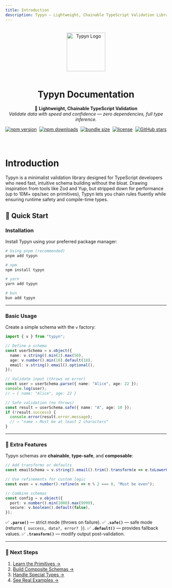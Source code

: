 ```yaml
---
title: Introduction
description: Typyn — Lightweight, Chainable TypeScript Validation Library
---
```


<div align="center" style="margin-top: 2rem; margin-bottom: 5rem;">

  <img src="/assets/logo.png" alt="Typyn Logo" width="120" style="margin-bottom: 1rem;" />

  <h1><b>Typyn Documentation</b></h1>

  <p>
    🚀 <b>Lightweight, Chainable TypeScript Validation</b><br/>
    <i>Validate data with speed and confidence — zero dependencies, full type inference.</i>
  </p>

  <p align="center" style="margin: 12px 0; display: flex; justify-content: center; gap: 8px; flex-wrap: wrap;">
    <a href="https://www.npmjs.com/package/typyn">
      <img src="https://img.shields.io/npm/v/typyn?color=2b8a3e&label=version" alt="npm version"/>
    </a>
    <a href="https://www.npmjs.com/package/typyn">
      <img src="https://img.shields.io/npm/dm/typyn?color=4C8BF5" alt="npm downloads"/>
    </a>
    <a href="https://bundlephobia.com/package/typyn">
      <img src="https://img.shields.io/bundlephobia/minzip/typyn?color=orange" alt="bundle size"/>
    </a>
    <a href="https://github.com/ManojKumar2920/typyn/blob/main/LICENSE">
      <img src="https://img.shields.io/npm/l/typyn?color=blue" alt="license"/>
    </a>
    <a href="https://github.com/ManojKumar2920/typyn">
      <img src="https://img.shields.io/github/stars/ManojKumar2920/typyn?style=social" alt="GitHub stars"/>
    </a>
  </p>


</div>


# Introduction


Typyn is a minimalist validation library designed for TypeScript developers who need fast, intuitive schema building without the bloat. Drawing inspiration from tools like Zod and Yup, but stripped down for performance (up to 10M+ ops/sec on primitives), Typyn lets you chain rules fluently while ensuring runtime safety and compile-time types.

## 🚀 Quick Start

### Installation

Install Typyn using your preferred package manager:

```bash
# Using pnpm (recommended)
pnpm add typyn

# npm
npm install typyn

# yarn
yarn add typyn

# bun
bun add typyn
```

---

### Basic Usage

Create a simple schema with the `v` factory:

```ts
import { v } from "typyn";

// Define a schema
const userSchema = v.object({
  name: v.string().min(2).max(50),
  age: v.number().min(18).default(18),
  email: v.string().email().optional(),
});

// Validate input (throws on error)
const user = userSchema.parse({ name: "Alice", age: 22 });
console.log(user);
// → { name: "Alice", age: 22 }

// Safe validation (no throws)
const result = userSchema.safe({ name: "A", age: 10 });
if (!result.success) {
  console.error(result.error.message);
  // → "name → Must be at least 2 characters"
}
```

---

### 🧩 Extra Features

Typyn schemas are **chainable**, **type-safe**, and **composable**:

```ts
// Add transforms or defaults
const emailSchema = v.string().email().trim().transform(e => e.toLowerCase());

// Use refinements for custom logic
const even = v.number().refine(n => n % 2 === 0, "Must be even");

// Combine schemas
const config = v.object({
  port: v.number().min(1000).max(9999),
  secure: v.boolean().default(false),
});
```

✅ **`.parse()`** — strict mode (throws on failure).
✅ **`.safe()`** — safe mode (returns `{ success, data?, error? }`).
✅ **`.default()`** — provides fallback values.
✅ **`.transform()`** — modify output post-validation.

---

### 🔗 Next Steps

1. [Learn the Primitives →](/primitives/)
2. [Build Composite Schemas →](/composites/)
3. [Handle Special Types →](/advanced/)
4. [See Real Examples →](/guides/)
